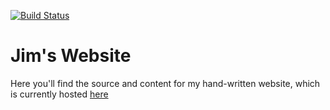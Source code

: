 [![Build Status](https://travis-ci.com/jimbarrett27/website.svg?branch=main)](https://travis-ci.com/jimbarrett27/website)

# Jim's Website

Here you'll find the source and content for my hand-written website, which is currently hosted [here](http://www.concernsofadataguy.com)
